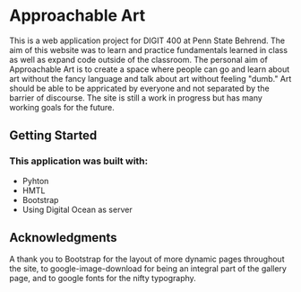 # Approachable Art 

This is a web application project for DIGIT 400 at Penn State Behrend. The aim of this website was to learn and practice fundamentals learned in class as well as expand code outside of the classroom. The personal aim of Approachable Art is to create a space where people can go and learn about art without the fancy language and talk about art without feeling "dumb." Art should be able to be appricated by everyone and not separated by the barrier of discourse. The site is still a work in progress but has many working goals for the future. 

## Getting Started

### This application was built with:
* Pyhton
* HMTL
* Bootstrap
* Using Digital Ocean as server 


## Acknowledgments

  A thank you to Bootstrap for the layout of more dynamic pages throughout the site, to google-image-download for being an integral part of the gallery page, and to google fonts for the nifty typography. 

